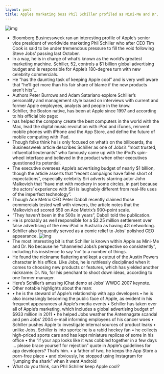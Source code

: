 ```yaml
---
layout: post
title: Apples marketing boss Phil Schiller profiled as Mini-Me and Dr. No
---
```

![img](http://media.idownloadblog.com/wp-content/uploads/2012/06/Phil-Schiller-headshot.jpg)
* Bloomberg Businessweek ran an interesting profile of Apple’s senior vice president of worldwide marketing Phil Schiller who after CEO Tim Cook is said to be under tremendous pressure to fill the void following Steve Jobs’ passing last October.
* In a way, he is in charge of what’s known as the world’s greatest marketing machine. Schiller, 52, controls a $1 billion global advertising budget and is responsible for Apple’s 180-degree turn with new celebrity commercials.
* He “has the daunting task of keeping Apple cool” and is very well aware that “he’ll get more than his fair share of blame if the new products aren’t hits”… 
* Authors Peter Burrows and Adam Satariano explore Schiller’s personality and management style based on interviews with current and former Apple employees, analysts and people in the know.
* Schiller, the Boston native, has been at Apple since 1997 and according to his official bio page:
* has helped the company create the best computers in the world with the Mac, lead the digital music revolution with iPod and iTunes, reinvent mobile phones with iPhone and the App Store, and define the future of mobile computing with iPad.
* Though folks think he is only focused on what’s on the billboards, the Businessweek article describes Schiller as one of Jobs’s “most trusted, influential lieutenants” who famously came up with the iPod’s spin-wheel interface and believed in the product when other executives questioned its potential.
* The executive oversees Apple’s advertising budget of nearly $1 billion, though the article asserts that “recent campaigns have fallen short of expectations”, especially celebrity Siri adverts starring actor John Malkovich that “have met with mockery in some circles, in part because the actors’ experience with Siri is laughably different from real-life uses of the imperfect technology”.
* Though Ace Metrix CEO Peter Daboll recently claimed those commercials tested well with viewers, the article notes that the Malkovich ad scored 559 on Ace Metrix’s 900-point scale.
* “They haven’t been in the 500s in years”, Daboll told the publication.
* He is probably as well responsible for a $2.25 million settlement over false advertising of the new iPad in Australia as having 4G networking.
* Schiller also frequently served as a comic relief to Jobs’ polished CEO appearance.
![img](http://media.idownloadblog.com/wp-content/uploads/2012/06/Phil-Schiller-comic-relief-at-keynote.jpg)
* The most interesting bit is that Schiller is known within Apple as Mini-Me and Dr. No because he “channeled Jobs’s perspective so consistently”, including his insistence to say ‘no’ to a number of things.
* He found the nickname flattering and kept a cutout of the Austin Powers character in his office. Like Jobs, he is ruthlessly disciplined when it comes to choosing new products or features, which has yielded another nickname: Dr. No, for his penchant to shoot down ideas, according to one former manager.
* Here’s Schiller’s amusing iChat demo at Jobs’ WWDC 2007 keynote.
* Other notable highlights about the man:
* • he is the steward of Apple’s relationship with app developers • he is also increasingly becoming the public face of Apple, as evident in his frequent appearances at Apple’s media events • Schiller has taken over all of Apple’s marketing, which includes a global advertising budget of $933 million in 2011 • he helped Jobs weather the Antennagate scandal and pen Jobs’ 2004 e-mail informing employees of his cancer woes • Schiller pushes Apple to investigate internal sources of product leaks • unlike Jobs, Schiller is into sports: he is a rabid hockey fan • he collects high-priced sports cars and has kept miniature replicas of some in his office • the “if your app looks like it was cobbled together in a few days … please brace yourself for rejection” quote in Apple’s guidelines for app developers? That’s him. • a father of two, he keeps the App Store a porn-free place • and obviously, he stopped using Instagram for “jumping the shark” when it went Android
* What do you think, can Phil Schiller keep Apple cool?

